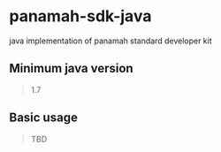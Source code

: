 # panamah-sdk-java

java implementation of panamah standard developer kit

## Minimum java version

> 1.7

## Basic usage

> TBD
